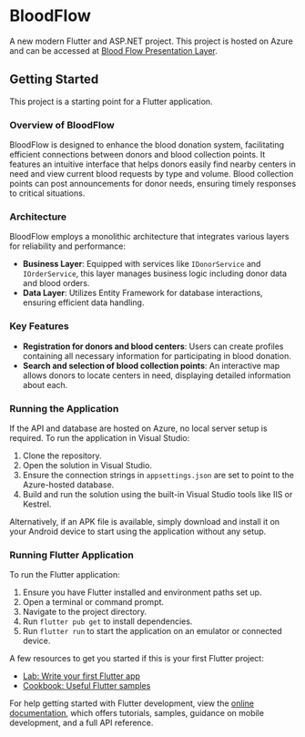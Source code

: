 # BloodFlow

A new modern Flutter and ASP.NET project. This project is hosted on Azure and can be accessed at [Blood Flow Presentation Layer](https://bloodflowpresentaionlayer20240428063721.azurewebsites.net/).

## Getting Started

This project is a starting point for a Flutter application.

### Overview of BloodFlow
BloodFlow is designed to enhance the blood donation system, facilitating efficient connections between donors and blood collection points. It features an intuitive interface that helps donors easily find nearby centers in need and view current blood requests by type and volume. Blood collection points can post announcements for donor needs, ensuring timely responses to critical situations.

### Architecture
BloodFlow employs a monolithic architecture that integrates various layers for reliability and performance:
- **Business Layer**: Equipped with services like `IDonorService` and `IOrderService`, this layer manages business logic including donor data and blood orders.
- **Data Layer**: Utilizes Entity Framework for database interactions, ensuring efficient data handling.

### Key Features
- **Registration for donors and blood centers**: Users can create profiles containing all necessary information for participating in blood donation.
- **Search and selection of blood collection points**: An interactive map allows donors to locate centers in need, displaying detailed information about each.

### Running the Application
If the API and database are hosted on Azure, no local server setup is required. To run the application in Visual Studio:
1. Clone the repository.
2. Open the solution in Visual Studio.
3. Ensure the connection strings in `appsettings.json` are set to point to the Azure-hosted database.
4. Build and run the solution using the built-in Visual Studio tools like IIS or Kestrel.

Alternatively, if an APK file is available, simply download and install it on your Android device to start using the application without any setup.

### Running Flutter Application
To run the Flutter application:
1. Ensure you have Flutter installed and environment paths set up.
2. Open a terminal or command prompt.
3. Navigate to the project directory.
4. Run `flutter pub get` to install dependencies.
5. Run `flutter run` to start the application on an emulator or connected device.

A few resources to get you started if this is your first Flutter project:
- [Lab: Write your first Flutter app](https://docs.flutter.dev/get-started/codelab)
- [Cookbook: Useful Flutter samples](https://docs.flutter.dev/cookbook)

For help getting started with Flutter development, view the
[online documentation](https://docs.flutter.dev/), which offers tutorials,
samples, guidance on mobile development, and a full API reference.
